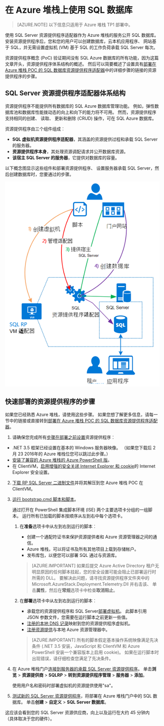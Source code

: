 <properties
    pageTitle="在 Azure 堆栈上使用 SQL 数据库 |Microsoft Azure"
    description="了解如何将 SQL 数据库部署为 Azure 堆栈和快速步骤部署 SQL Server 资源提供程序适配器上的服务。"
    services="azure-stack"
    documentationCenter=""
    authors="Dumagar"
    manager="byronr"
    editor=""/>

<tags
    ms.service="multiple"
    ms.workload="na"
    ms.tgt_pltfrm="na"
    ms.devlang="na"
    ms.topic="article"
    ms.date="09/26/2016"
    ms.author="dumagar"/>

# <a name="use-sql-databases-on-azure-stack"></a>在 Azure 堆栈上使用 SQL 数据库

> [AZURE.NOTE] 以下信息只适用于 Azure 堆栈 TP1 部署中。

使用 SQL Server 资源提供程序适配器作为 Azure 堆栈的服务公开 SQL 数据库。 安装资源提供程序后，您和您的用户可以创建数据库，云本机应用程序、 网站基于 SQL，并无需设置虚拟机 (VM) 基于 SQL 的工作负荷承载 SQL Server 每次。

资源提供程序概念 (PoC) 验证期间没有 SQL Azure 数据库的所有功能，因为这篇文章开头，资源提供程序体系结构的概述。 然后可以简要概述了设置具有[部署在 Azure 堆栈 POC 的 SQL 数据库资源提供程序适配器](azure-stack-sql-rp-deploy-long.md)中的详细步骤的链接的资源提供程序的步骤。

## <a name="sql-server-resource-provider-adapter-architecture"></a>SQL Server 资源提供程序适配器体系结构
资源提供程序不能提供所有数据库的 SQL Azure 数据库管理功能。 例如，弹性数据库池和数据库性能拨动态的向上和向下的能力将不可用。 然而，资源提供程序支持相同的创建、 读取、 更新和删除 (CRUD) 操作，可在 SQL Azure 数据库。

资源提供程序由三个组件组成︰

- **SQL 虚拟机资源提供程序适配器**，其涵盖的资源提供过程和承载 SQL Server 的服务器。
- **资源提供程序本身**，其处理资源调配请求并公开数据库资源。
- **该宿主 SQL Server 的服务器**，它提供对数据库的容量。

以下概念图显示这些组件和部署资源提供程序、 设置服务器承载 SQL Server，然后创建数据库时，您要通过的步骤。

![Azure 堆栈 SQL 资源提供程序适配器简单的体系结构](./media/azure-stack-sql-rp-deploy-short/sqlrparch.png)

## <a name="quick-steps-to-deploy-the-resource-provider"></a>快速部署的资源提供程序的步骤
如果您已经熟悉 Azure 堆栈，请使用这些步骤。 如果您想了解更多信息，请每一节中的链接或直接转到[部署在 Azure 堆栈 POC 的 SQL 数据库资源提供程序适配器](azure-stack-sql-rp-deploy-long.md)。

1.  请确保您完成所有[步骤在部署之前设置](azure-stack-sql-rp-deploy-long.md#set-up-steps-before-you-deploy)资源提供程序︰

  - .NET 3.5 框架已经设置在基本的 Windows 服务器映像。 （如果您下载后 2 月 23 2016年的 Azure 堆栈位您可以跳过此步骤。）
  - [安装了兼容的 Azure 堆栈的 Azure PowerShell 版](http://aka.ms/azStackPsh)。
  - 在 ClientVM，[启用增强的安全关闭 Internet Explorer 和 cookie](azure-stack-sql-rp-deploy-long.md#Turn-off-IE-enhanced-security-and-enable-cookies)的 Internet Explorer 安全设置。

2. [下载 RP SQL Server 二进制文件](http://aka.ms/massqlrprfrsh)并将其解压到您 Azure 堆栈 POC 在 ClientVM。

3. [运行 bootstrap.cmd 脚本和脚本](azure-stack-sql-rp-deploy-long.md#Bootstrap-the-resource-provider-deployment-PowerShell-and-Prepare-for-deployment)。

    通过打开在 PowerShell 集成脚本环境 (ISE) 两个主要选项卡分组的一组脚本。 运行所有已加载的脚本按顺序从左到右中每个选项卡。

    1. 在**准备**选项卡中从左到右到运行的脚本︰

        - 创建一个通配符证书来保护资源提供者和 Azure 资源管理器之间的通信。
        - Azure 堆栈，可以将证书及所有其他项目上载到存储帐户。
        - 发布库包，以便您可以部署 SQL 通过与资源库。

        > [AZURE.IMPORTANT] 如果后提交 Azure Active Directory 租户无明显原因的任何脚本挂起，您的安全设置可能会阻止已部署运行时所需的 DLL。 要解决此问题，请寻找资源提供程序文件夹中的 Microsoft.AzureStack.Deployment.Telemetry.Dll 并右击该、 单击**属性**，然后在**常规**选项卡中检查**取消阻止**。

    1. 在**部署**选项卡中从左到右到运行的脚本︰

        - 承载您的资源提供程序和 SQL Server[部署虚拟机](azure-stack-sql-rp-deploy-long.md#Deploy-the-SQL-Server-Resource-Provider-VM)。 此脚本引用 JSON 参数文件，您需要在运行脚本之前更新一些值。
        - [注册的本地 DNS 记录](azure-stack-sql-rp-deploy-long.md#Update-the-local-DNS)映射到您的资源提供程序虚拟机。
        - [注册资源提供](azure-stack-sql-rp-deploy-long.md#Register-the-SQL-RP-Resource-Provider)与本地 Azure 资源管理器中。

        > [AZURE.IMPORTANT] 所有的脚本假定基本操作系统映像满足先决条件 (.NET 3.5 安装，JavaScript 和 ClientVM 和 Azure PowerShell 安装一个兼容版本上启用 cookie)。 如果在运行脚本时出现错误，请仔细检查您满足了先决条件。

6. 在 Azure 堆栈门户[连接到服务器的承载 SQL Server 资源提供程序](#Provide-capacity-to-your-SQL-Resource-Provider-by-connecting-it-to-a-hosting-SQL-server)。 单击**浏览** &gt; **资源提供商** &gt; **SQLRP** &gt; **转到资源提供程序管理** &gt; **服务器** &gt; **添加**。

    使用用户名和密码时部署虚拟机的资源提供使用"sa"。

7. [测试新的 SQL Server 资源提供程序](/azure-stack-sql-rp-deploy-long.md#create-your-first-sql-database-to-test-your-deployment)，将部署在 Azure 堆栈门户中的 SQL 数据库。 单击**创建** &gt; **自定义** &gt; **SQL Server 数据库**。

这应该会看到您的 SQL Server 资源供应商，向上以及运行在大约 45 分钟内 （具体取决于您的硬件）。

